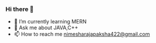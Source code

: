 ### Hi there 👋

- 🌱  I’m currently learning MERN
- 💬 Ask me about JAVA,C++
- 📫 How to reach me nimesharajapaksha422@gmail.com
